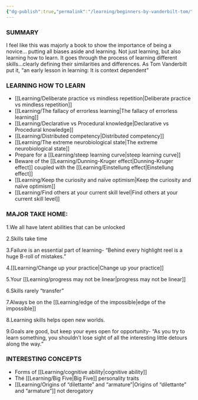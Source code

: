 ```yaml
---
{"dg-publish":true,"permalink":"/learning/beginners-by-vanderbilt-tom/"}
---
```


### SUMMARY 
I feel like this was majorly a book to show the importance of being a novice… putting all biases aside and learning. Not just learning, but also learning how to learn. It goes through the process of learning different skills…clearly defining their similarities and differences. As Tom Vanderbilt put it, “an early lesson in learning: It is context dependent”

### LEARNING HOW TO LEARN
- [[Learning/Deliberate practice vs mindless repetition\|Deliberate practice vs mindless repetition]] 
- [[Learning/The fallacy of errorless learning\|The fallacy of errorless learning]] 
- [[Learning/Declarative vs Procedural knowledge\|Declarative vs Procedural knowledge]]
- [[Learning/Distributed competency\|Distributed competency]] 
- [[Learning/The extreme neurobiological state\|The extreme neurobiological state]] 
- Prepare for a [[Learning/steep learning curve\|steep learning curve]] 
- Beware of the [[Learning/Dunning-Kruger effect\|Dunning-Kruger effect]] coupled with the [[Learning/Einstellung effect\|Einstellung effect]]
- [[Learning/Keep the curiosity and naïve optimism\|Keep the curiosity and naïve optimism]]
- [[Learning/Find others at your current skill level\|Find others at your current skill level]]



### MAJOR TAKE HOME:

1.We all have latent abilities that can be unlocked

2.Skills take time

3.Failure is an essential part of learning- “Behind every highlight reel is a huge B-roll of mistakes.”

4.[[Learning/Change up your practice\|Change up your practice]]

5.Your [[Learning/progress may not be linear\|progress may not be linear]]

6.Skills rarely “transfer”

7.Always be on the [[Learning/edge of the impossible\|edge of the impossible]]

8.Learning skills helps open new worlds.

9.Goals are good, but keep your eyes open for opportunity- “As you try to learn something, you shouldn’t lose sight of all the interesting little detours along the way.”



### INTERESTING CONCEPTS 

- Forms of [[Learning/cognitive ability\|cognitive ability]]
- Thé [[Learning/Big Five\|Big Five]] personality traits
- [[Learning/Origins of “dilettante” and “armature”\|Origins of “dilettante” and “armature”]] not derogatory 